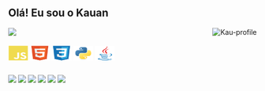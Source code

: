 ## Olá! Eu sou o Kauan

<div>
  <img align="right" alt="Kau-profile" src="https://media.discordapp.net/attachments/889664857564151818/1231273952261963987/gifmaker_me_4.gif?ex=66365c3a&is=6623e73a&hm=cb6d10ceef4097f60cc172020e7969b7cfbc675ab5b87dd03e9cc79dbd74f647&="
</div>
<picture>
  <source
    srcset="https://github-readme-stats.vercel.app/api?username=Kaa4n&show_icons=true&theme=dark"
    media="(prefers-color-scheme: dark)"
  />
  <source
    srcset="https://github-readme-stats.vercel.app/api?username=Kaa4n&show_icons=true"
    media="(prefers-color-scheme: light), (prefers-color-scheme: no-preference)"
  />
  <img src="https://github-readme-stats.vercel.app/api?username=Kaa4n&show_icons=true" />
</picture>
<div style="display: inline_block"><br>
  <img align="center" alt="Kau-Js" height="30" width="40" src="https://raw.githubusercontent.com/devicons/devicon/master/icons/javascript/javascript-plain.svg">
  <img align="center" alt="Kau-Ts" height="30" width="40" src="https://raw.githubusercontent.com/devicons/devicon/master/icons/html5/html5-original.svg">
  <img align="center" alt="Kau-CSS" height="30" width="40" src="https://raw.githubusercontent.com/devicons/devicon/master/icons/css3/css3-original.svg">
  <img align="center" alt="Kau-Python" height="30" width="40" src="https://raw.githubusercontent.com/devicons/devicon/master/icons/python/python-original.svg">
  <img align="center" alt="Kau-Java" height="30" width="40" src="https://raw.githubusercontent.com/devicons/devicon/master/icons/java/java-original.svg">
</div>

##
<div> 
  <a href="https://www.youtube.com/channel/UCN8S2kaVu5dm3WQsM290CSQ" target="_blank"><img src="https://img.shields.io/badge/YouTube-FF0000?style=for-the-badge&logo=youtube&logoColor=white" target="_blank"></a>
  <a href="https://instagram.com/krpkauan" target="_blank"><img src="https://img.shields.io/badge/-Instagram-%23E4405F?style=for-the-badge&logo=instagram&logoColor=white" target="_blank"></a>
 	<a href="https://www.twitch.tv/antagon1sta" target="_blank"><img src="https://img.shields.io/badge/Twitch-9146FF?style=for-the-badge&logo=twitch&logoColor=white" target="_blank"></a>
 <a href="https://discord.gg/783192543483527168" target="_blank"><img src="https://img.shields.io/badge/Discord-7289DA?style=for-the-badge&logo=discord&logoColor=white" target="_blank"></a> 
  <a href = "mailto:krpkauan@gmail.com"><img src="https://img.shields.io/badge/-Gmail-%23333?style=for-the-badge&logo=gmail&logoColor=white" target="_blank"></a>
  <a href="https://www.linkedin.com/in/kauan-rangel-30bb112a0" target="_blank"><img src="https://img.shields.io/badge/-LinkedIn-%230077B5?style=for-the-badge&logo=linkedin&logoColor=white" target="_blank"></a> 
  
</div>
    
##  

